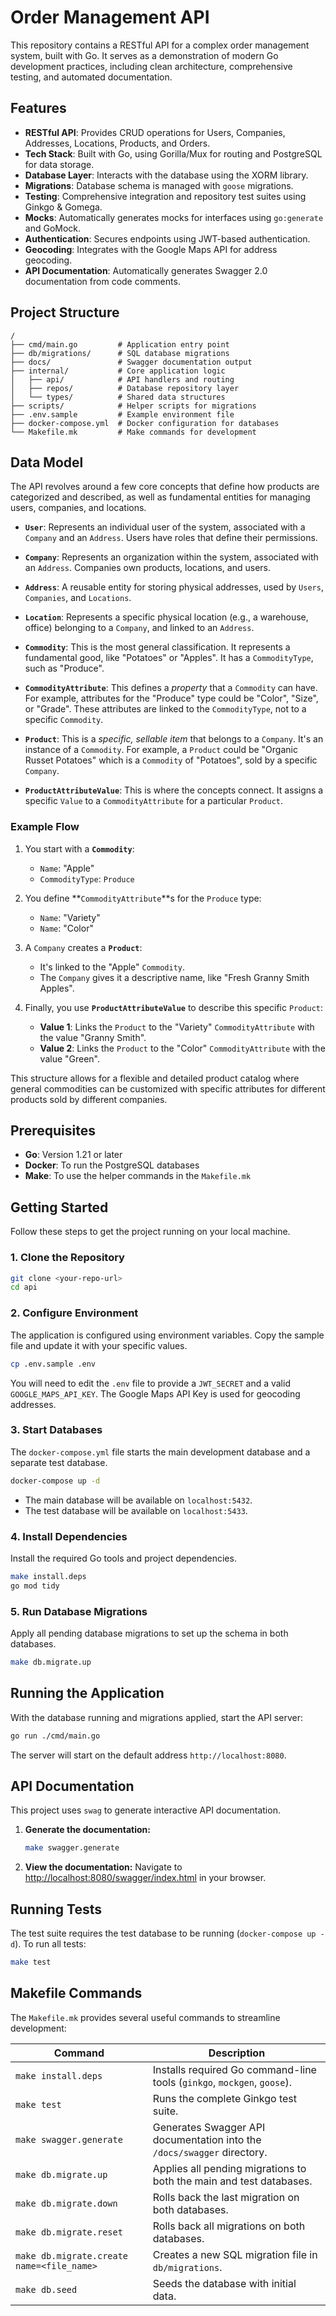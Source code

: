# Order Management API

This repository contains a RESTful API for a complex order management system, built with Go. It serves as a demonstration of modern Go development practices, including clean architecture, comprehensive testing, and automated documentation.

## Features

- **RESTful API**: Provides CRUD operations for Users, Companies, Addresses, Locations, Products, and Orders.
- **Tech Stack**: Built with Go, using Gorilla/Mux for routing and PostgreSQL for data storage.
- **Database Layer**: Interacts with the database using the XORM library.
- **Migrations**: Database schema is managed with `goose` migrations.
- **Testing**: Comprehensive integration and repository test suites using Ginkgo & Gomega.
- **Mocks**: Automatically generates mocks for interfaces using `go:generate` and GoMock.
- **Authentication**: Secures endpoints using JWT-based authentication.
- **Geocoding**: Integrates with the Google Maps API for address geocoding.
- **API Documentation**: Automatically generates Swagger 2.0 documentation from code comments.

## Project Structure

```
/
├── cmd/main.go         # Application entry point
├── db/migrations/      # SQL database migrations
├── docs/               # Swagger documentation output
├── internal/           # Core application logic
│   ├── api/            # API handlers and routing
│   ├── repos/          # Database repository layer
│   └── types/          # Shared data structures
├── scripts/            # Helper scripts for migrations
├── .env.sample         # Example environment file
├── docker-compose.yml  # Docker configuration for databases
└── Makefile.mk         # Make commands for development
```

## Data Model

The API revolves around a few core concepts that define how products are categorized and described, as well as fundamental entities for managing users, companies, and locations.

*   **`User`**: Represents an individual user of the system, associated with a `Company` and an `Address`. Users have roles that define their permissions.
*   **`Company`**: Represents an organization within the system, associated with an `Address`. Companies own products, locations, and users.
*   **`Address`**: A reusable entity for storing physical addresses, used by `Users`, `Companies`, and `Locations`.
*   **`Location`**: Represents a specific physical location (e.g., a warehouse, office) belonging to a `Company`, and linked to an `Address`.

*   **`Commodity`**: This is the most general classification. It represents a fundamental good, like "Potatoes" or "Apples". It has a `CommodityType`, such as "Produce".
*   **`CommodityAttribute`**: This defines a *property* that a `Commodity` can have. For example, attributes for the "Produce" type could be "Color", "Size", or "Grade". These attributes are linked to the `CommodityType`, not to a specific `Commodity`.
*   **`Product`**: This is a *specific, sellable item* that belongs to a `Company`. It's an instance of a `Commodity`. For example, a `Product` could be "Organic Russet Potatoes" which is a `Commodity` of "Potatoes", sold by a specific `Company`.
*   **`ProductAttributeValue`**: This is where the concepts connect. It assigns a specific `Value` to a `CommodityAttribute` for a particular `Product`.

### Example Flow

1.  You start with a **`Commodity`**:
    *   `Name`: "Apple"
    *   `CommodityType`: `Produce`

2.  You define **`CommodityAttribute`**s for the `Produce` type:
    *   `Name`: "Variety"
    *   `Name`: "Color"

3.  A `Company` creates a **`Product`**:
    *   It's linked to the "Apple" `Commodity`.
    *   The `Company` gives it a descriptive name, like "Fresh Granny Smith Apples".

4.  Finally, you use **`ProductAttributeValue`** to describe this specific `Product`:
    *   **Value 1**: Links the `Product` to the "Variety" `CommodityAttribute` with the value "Granny Smith".
    *   **Value 2**: Links the `Product` to the "Color" `CommodityAttribute` with the value "Green".

This structure allows for a flexible and detailed product catalog where general commodities can be customized with specific attributes for different products sold by different companies.

## Prerequisites

- **Go**: Version 1.21 or later
- **Docker**: To run the PostgreSQL databases
- **Make**: To use the helper commands in the `Makefile.mk`

## Getting Started

Follow these steps to get the project running on your local machine.

### 1. Clone the Repository

```sh
git clone <your-repo-url>
cd api
```

### 2. Configure Environment

The application is configured using environment variables. Copy the sample file and update it with your specific values.

```sh
cp .env.sample .env
```

You will need to edit the `.env` file to provide a `JWT_SECRET` and a valid `GOOGLE_MAPS_API_KEY`. The Google Maps API Key is used for geocoding addresses.

### 3. Start Databases

The `docker-compose.yml` file starts the main development database and a separate test database.

```sh
docker-compose up -d
```

- The main database will be available on `localhost:5432`.
- The test database will be available on `localhost:5433`.

### 4. Install Dependencies

Install the required Go tools and project dependencies.

```sh
make install.deps
go mod tidy
```

### 5. Run Database Migrations

Apply all pending database migrations to set up the schema in both databases.

```sh
make db.migrate.up
```

## Running the Application

With the database running and migrations applied, start the API server:

```sh
go run ./cmd/main.go
```

The server will start on the default address `http://localhost:8080`.

## API Documentation

This project uses `swag` to generate interactive API documentation.

1.  **Generate the documentation:**
    ```sh
    make swagger.generate
    ```
2.  **View the documentation:**
    Navigate to [http://localhost:8080/swagger/index.html](http://localhost:8080/swagger/index.html) in your browser.

## Running Tests

The test suite requires the test database to be running (`docker-compose up -d`). To run all tests:

```sh
make test
```

## Makefile Commands

The `Makefile.mk` provides several useful commands to streamline development:

| Command                                   | Description                                                              |
| ----------------------------------------- | ------------------------------------------------------------------------ |
| `make install.deps`                       | Installs required Go command-line tools (`ginkgo`, `mockgen`, `goose`).    |
| `make test`                               | Runs the complete Ginkgo test suite.                                     |
| `make swagger.generate`                   | Generates Swagger API documentation into the `/docs/swagger` directory.  |
| `make db.migrate.up`                      | Applies all pending migrations to both the main and test databases.      |
| `make db.migrate.down`                    | Rolls back the last migration on both databases.                         |
| `make db.migrate.reset`                   | Rolls back all migrations on both databases.                             |
| `make db.migrate.create name=<file_name>` | Creates a new SQL migration file in `db/migrations`.                     |
| `make db.seed`                            | Seeds the database with initial data.                                    |